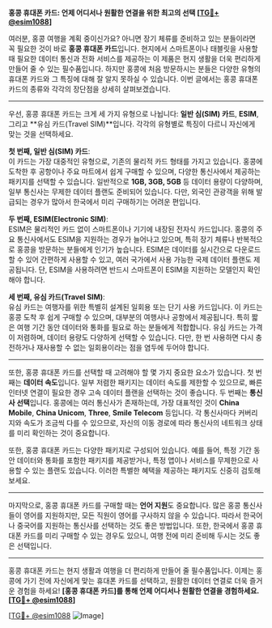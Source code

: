 **홍콩 휴대폰 카드: 언제 어디서나 원활한 연결을 위한 최고의 선택 [[TG💪+ @esim1088](https://t.me/s/esim1088)]**

여러분, 홍콩 여행을 계획 중이신가요? 아니면 장기 체류를 준비하고 있는 분들이라면 꼭 필요한 것이 바로 **홍콩 휴대폰 카드**입니다. 현지에서 스마트폰이나 태블릿을 사용할 때 필요한 데이터 통신과 전화 서비스를 제공하는 이 제품은 현지 생활을 더욱 편리하게 만들어 줄 수 있는 필수품입니다. 하지만 홍콩에 처음 방문하시는 분들은 다양한 유형의 휴대폰 카드와 그 특징에 대해 잘 알지 못하실 수 있습니다. 이번 글에서는 홍콩 휴대폰 카드의 종류와 각각의 장단점을 상세히 살펴보겠습니다.

---

우선, 홍콩 휴대폰 카드는 크게 세 가지 유형으로 나뉩니다: **일반 심(SIM) 카드**, **ESIM**, 그리고 **유심 카드(Travel SIM)**입니다. 각각의 유형별로 특징이 다르니 자신에게 맞는 것을 선택하세요.

**첫 번째, 일반 심(SIM) 카드**:  
이 카드는 가장 대중적인 유형으로, 기존의 물리적 카드 형태를 가지고 있습니다. 홍콩에 도착한 후 공항이나 주요 마트에서 쉽게 구매할 수 있으며, 다양한 통신사에서 제공하는 패키지를 선택할 수 있습니다. 일반적으로 **1GB, 3GB, 5GB** 등 데이터 용량이 다양하며, 일부 통신사는 무제한 데이터 플랜도 준비되어 있습니다. 다만, 외국인 관광객을 위해 발급되는 경우가 많아서 한국에서 미리 구매하기는 어려운 편입니다.

**두 번째, ESIM(Electronic SIM)**:  
ESIM은 물리적인 카드 없이 스마트폰이나 기기에 내장된 전자식 카드입니다. 홍콩의 주요 통신사에서도 ESIM을 지원하는 경우가 늘어나고 있으며, 특히 장기 체류나 반복적으로 홍콩을 방문하는 분들에게 인기가 높습니다. ESIM은 데이터를 실시간으로 다운로드할 수 있어 간편하게 사용할 수 있고, 여러 국가에서 사용 가능한 국제 데이터 플랜도 제공됩니다. 단, ESIM을 사용하려면 반드시 스마트폰이 ESIM을 지원하는 모델인지 확인해야 합니다.

**세 번째, 유심 카드(Travel SIM)**:  
유심 카드는 여행자를 위한 특별히 설계된 일회용 또는 단기 사용 카드입니다. 이 카드는 홍콩 도착 후 쉽게 구매할 수 있으며, 대부분의 여행사나 공항에서 제공됩니다. 특히 짧은 여행 기간 동안 데이터와 통화를 필요로 하는 분들에게 적합합니다. 유심 카드는 가격이 저렴하며, 데이터 용량도 다양하게 선택할 수 있습니다. 다만, 한 번 사용하면 다시 충전하거나 재사용할 수 없는 일회용이라는 점을 염두에 두어야 합니다.

---

또한, 홍콩 휴대폰 카드를 선택할 때 고려해야 할 몇 가지 중요한 요소가 있습니다. 첫 번째는 **데이터 속도**입니다. 일부 저렴한 패키지는 데이터 속도를 제한할 수 있으므로, 빠른 인터넷 연결이 필요한 경우 고속 데이터 플랜을 선택하는 것이 좋습니다. 두 번째는 **통신사 선택**입니다. 홍콩에는 여러 통신사가 존재하는데, 가장 대표적인 것이 **China Mobile**, **China Unicom**, **Three**, **Smile Telecom** 등입니다. 각 통신사마다 커버리지와 속도가 조금씩 다를 수 있으므로, 자신의 이동 경로에 따라 통신사의 네트워크 상태를 미리 확인하는 것이 중요합니다.

또한, 홍콩 휴대폰 카드는 다양한 패키지로 구성되어 있습니다. 예를 들어, 특정 기간 동안 데이터와 통화를 포함한 패키지를 제공받거나, 특정 앱이나 서비스를 무제한으로 사용할 수 있는 플랜도 있습니다. 이러한 특별한 혜택을 제공하는 패키지도 신중히 검토해 보세요.

---

마지막으로, 홍콩 휴대폰 카드를 구매할 때는 **언어 지원**도 중요합니다. 많은 홍콩 통신사들이 영어를 지원하지만, 모든 직원이 영어를 구사하지 않을 수 있습니다. 따라서 한국어나 중국어를 지원하는 통신사를 선택하는 것도 좋은 방법입니다. 또한, 한국에서 홍콩 휴대폰 카드를 미리 구매할 수 있는 경우도 있으니, 여행 전에 미리 준비해 두시는 것도 좋은 선택입니다.

---

홍콩 휴대폰 카드는 현지 생활과 여행을 더 편리하게 만들어 줄 필수품입니다. 이제는 홍콩에 가기 전에 자신에게 맞는 휴대폰 카드를 선택하고, 원활한 데이터 연결로 더욱 즐거운 경험을 하세요! **[홍콩 휴대폰 카드]를 통해 언제 어디서나 원활한 연결을 경험하세요. [[TG💪+ @esim1088](https://t.me/s/esim1088)]**

[[TG💪+ @esim1088](https://t.me/s/esim1088) ![Image](https://i.postimg.cc/Y0z9fWf4/image.png)]
